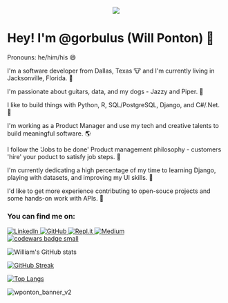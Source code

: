 <p align="center">
  <img src="https://user-images.githubusercontent.com/19881320/120911465-b2d8bb00-c655-11eb-9efb-298d23084cbf.png">
</p>

# Hey! I'm @gorbulus (Will Ponton) 👋

Pronouns: he/him/his 😄

I'm a software developer from Dallas, Texas 🐮 and I'm currently living in Jacksonville, Florida. 🌴

I'm passionate about guitars, data, and my dogs - Jazzy and Piper. 🎸

I like to build things with Python, R, SQL/PostgreSQL, Django, and C#/.Net. 🤖

I'm working as a Product Manager and use my tech and creative talents to build meaningful software. 🌎

I follow the 'Jobs to be done' Product management philosophy - customers 'hire' your poduct to satisfy job steps. 👷

I'm currently dedicating a high percentage of my time to learning Django, playing with datasets, and improving my UI skills. 🐍

I'd like to get more experience contributing to open-souce projects and some hands-on work with APIs. 👯  

### You can find me on:

<a href="https://www.linkedin.com/in/williamponton/">
         <img alt="LinkedIn" src="https://img.shields.io/badge/linkedin-%230077B5.svg?style=for-the-badge&logo=linkedin&logoColor=white"/>
      </a>
      
<a href="https://github.com/gorbulus">
       <img alt="GitHub" src="https://img.shields.io/badge/github-%23121011.svg?style=for-the-badge&logo=github&logoColor=white"/> 
      </a>
      
<a href="https://repl.it/@gorbulus">
        <img alt="Repl.it" src="https://img.shields.io/badge/Repl.it-%230D101E.svg?style=for-the-badge&logo=Repl.it&logoColor=white"/>
      </a>
 
<a href="https://medium.com/@waponton">
        <img alt="Medium" src="https://img.shields.io/badge/Medium-%23000000.svg?style=for-the-badge&logo=Medium&logoColor=white"/>
      </a>

<div>
      <a href="https://www.codewars.com/users/gorbulus/completed">
              <img alt="codewars badge small" src="https://www.codewars.com/users/gorbulus/badges/small" />
            </a>
</div>

![William's GitHub stats](https://github-readme-stats.vercel.app/api?username=gorbulus&count_private=true&show_icons=true&theme=dark)

[![GitHub Streak](http://github-readme-streak-stats.herokuapp.com?user=gorbulus&theme=dark)](https://git.io/streak-stats)

[![Top Langs](https://github-readme-stats.vercel.app/api/top-langs/?username=gorbulus&layout=compact&theme=dark)](https://github.com/anuraghazra/github-readme-stats)



![wponton_banner_v2](https://user-images.githubusercontent.com/19881320/120911487-d56ad400-c655-11eb-890f-09278a9229b6.png)
